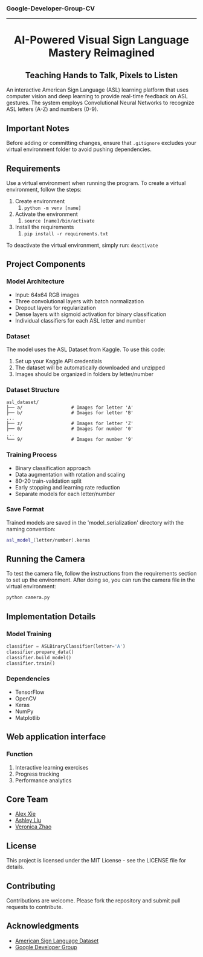 ### Google-Developer-Group-CV
<div align="center">
   
---
# AI-Powered Visual Sign Language Mastery Reimagined
## Teaching Hands to Talk, Pixels to Listen

</div>

An interactive American Sign Language (ASL) learning platform that uses computer vision and deep learning to provide real-time feedback on ASL gestures. The system employs Convolutional Neural Networks to recognize ASL letters (A-Z) and numbers (0-9).

## Important Notes
Before adding or committing changes, ensure that `.gitignore` excludes your virtual environment folder to avoid pushing dependencies.

## Requirements
Use a virtual environment when running the program. To create a virtual environment, follow the steps:
1. Create environment
   1. `python -m venv [name]`
2. Activate the environment
   1. `source [name]/bin/activate`
3. Install the requirements
   1. `pip install -r requirements.txt`

To deactivate the virtual environment, simply run: `deactivate`

## Project Components

### Model Architecture
- Input: 64x64 RGB images
- Three convolutional layers with batch normalization
- Dropout layers for regularization
- Dense layers with sigmoid activation for binary classification
- Individual classifiers for each ASL letter and number

### Dataset

The model uses the ASL Dataset from Kaggle. To use this code:

1. Set up your Kaggle API credentials
2. The dataset will be automatically downloaded and unzipped
3. Images should be organized in folders by letter/number

### Dataset Structure
```
asl_dataset/
├── a/                  # Images for letter 'A'
├── b/                  # Images for letter 'B'
...
├── z/                  # Images for letter 'Z'
├── 0/                  # Images for number '0'
...
└── 9/                  # Images for number '9'
```

### Training Process
- Binary classification approach
- Data augmentation with rotation and scaling
- 80-20 train-validation split
- Early stopping and learning rate reduction
- Separate models for each letter/number

### Save Format
Trained models are saved in the 'model_serialization' directory with the naming convention:
```bash
asl_model_[letter/number].keras
```

## Running the Camera
To test the camera file, follow the instructions from the requirements section to set up the environment. After doing so, you can run the camera file in the virtual environment:
```bash
python camera.py
```

## Implementation Details

### Model Training
```python
classifier = ASLBinaryClassifier(letter='A')
classifier.prepare_data()
classifier.build_model()
classifier.train()
```

### Dependencies
- TensorFlow
- OpenCV
- Keras
- NumPy
- Matplotlib

## Web application interface


### Function
1. Interactive learning exercises
2. Progress tracking
3. Performance analytics

## Core Team
- [Alex Xie](https://github.com/axie22)
- [Ashley Liu](https://github.com/ashleyliu0407)  
- [Veronica Zhao](https://github.com/verozhao)

## License
This project is licensed under the MIT License - see the LICENSE file for details.

## Contributing
Contributions are welcome. Please fork the repository and submit pull requests to contribute.

## Acknowledgments
- [American Sign Language Dataset](https://www.kaggle.com/datasets/ayuraj/asl-dataset)
- [Google Developer Group](https://gdg.community.dev/gdg-on-campus-new-york-university-new-york-united-states/)

